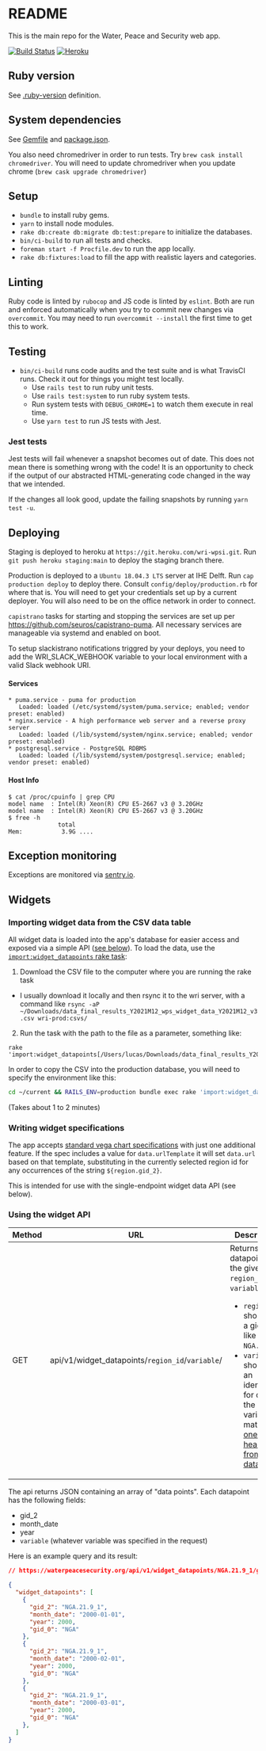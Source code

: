 # README

This is the main repo for the Water, Peace and Security web app.

[![Build Status](https://travis-ci.com/greenriver/wri-wpsi.svg?token=EQywZqAdUXLYyppSoTji&branch=production)](https://travis-ci.com/greenriver/wri-wpsi)
[![Heroku](https://img.shields.io/badge/heroku-wri--wpsi-8967B1)](https://dashboard.heroku.com/apps/wri-wpsi)

## Ruby version

See [.ruby-version](/.ruby-version) definition.

## System dependencies

See [Gemfile](/Gemfile) and [package.json](/package.json).

You also need chromedriver in order to run tests. Try `brew cask install chromedriver`.
You will need to update chromedriver when you update chrome (`brew cask upgrade chromedriver`)

## Setup

* `bundle` to install ruby gems.
* `yarn` to install node modules.
* `rake db:create db:migrate db:test:prepare` to initialize the databases.
* `bin/ci-build` to run all tests and checks.
* `foreman start -f Procfile.dev` to run the app locally.
* `rake db:fixtures:load` to fill the app with realistic layers and categories.

## Linting

Ruby code is linted by `rubocop` and JS code is linted by `eslint`. Both are run and enforced automatically when you try to commit new changes via `overcommit`. You may need to run `overcommit --install` the first time to get this to work.

## Testing

* `bin/ci-build` runs code audits and the test suite and is what TravisCI runs. Check it out for things you might test locally.
  * Use `rails test` to run ruby unit tests.
  * Use `rails test:system` to run ruby system tests.
  * Run system tests with `DEBUG_CHROME=1` to watch them execute in real time.
  * Use `yarn test` to run JS tests with Jest.

### Jest tests

Jest tests will fail whenever a snapshot becomes out of date. This does not mean there is something wrong with the code! It is an opportunity to check if the output of our abstracted HTML-generating code changed in the way that we intended.

If the changes all look good, update the failing snapshots by running `yarn test -u`.

## Deploying

Staging is deployed to heroku at `https://git.heroku.com/wri-wpsi.git`. Run `git push heroku staging:main` to deploy the staging branch there.

Production is deployed to a `Ubuntu 18.04.3 LTS` server at IHE Delft. Run `cap production deploy` to deploy there. Consult
`config/deploy/production.rb` for where that is. You will need to get your credentials set up by a current deployer.
You will also need to be on the office network in order to connect.

`capistrano` tasks for starting and stopping the services are set up per https://github.com/seuros/capistrano-puma.  All necessary services are manageable via systemd and enabled on boot.

To setup slackistrano notifications triggred by your deploys, you need to add the WRI_SLACK_WEBHOOK variable to your local environment with a valid Slack webhook URI.

#### Services

```
* puma.service - puma for production
   Loaded: loaded (/etc/systemd/system/puma.service; enabled; vendor preset: enabled)
* nginx.service - A high performance web server and a reverse proxy server
   Loaded: loaded (/lib/systemd/system/nginx.service; enabled; vendor preset: enabled)
* postgresql.service - PostgreSQL RDBMS
   Loaded: loaded (/lib/systemd/system/postgresql.service; enabled; vendor preset: enabled)
```

#### Host Info

```
$ cat /proc/cpuinfo | grep CPU
model name  : Intel(R) Xeon(R) CPU E5-2667 v3 @ 3.20GHz
model name  : Intel(R) Xeon(R) CPU E5-2667 v3 @ 3.20GHz
$ free -h
              total
Mem:           3.9G ....
```

## Exception monitoring

Exceptions are monitored via [sentry.io](https://sentry.io/organizations/green-river/issues/?project=1484102).

## Widgets

### Importing widget data from the CSV data table

All widget data is loaded into the app's database for easier access and exposed via a simple API ([see below](#using-the-widget-api)). To load the data, use the [`import:widget_datapoints` rake task](/lib/tasks/import.rake):

1. Download the CSV file to the computer where you are running the rake task

  * I usually download it locally and then rsync it to the wri server, with a command like `rsync -aP ~/Downloads/data_final_results_Y2021M12_wps_widget_data_Y2021M12_v3.csv wri-prod:csvs/`

2. Run the task with the path to the file as a parameter, something like:

```
rake 'import:widget_datapoints[/Users/lucas/Downloads/data_final_results_Y2021M12_wps_widget_data_Y2021M12_v3.csv]'
```

In order to copy the CSV into the production database, you will need to specify the environment like this:

```bash
cd ~/current && RAILS_ENV=production bundle exec rake 'import:widget_datapoints[/home/amichal/csvs/data_final_results_Y2021M12_wps_widget_data_Y2021M12_v3.csv]'
```

(Takes about 1 to 2 minutes)

### Writing widget specifications

The app accepts [standard vega chart specifications](https://vega.github.io/vega/docs/specification/) with just one additional feature. If the spec includes a value for `data.urlTemplate` it will set `data.url` based on that template, substituting in the currently selected region id for any occurrences of the string `${region.gid_2}`.

This is intended for use with the single-endpoint widget data API (see below).

### Using the widget API

| Method | URL                                                  | Description
|--------|------------------------------------------------------|------------
| GET    | api/v1/widget_datapoints/`region_id`/`variable`/     | Returns all datapoints for the given `region_id` and `variable`:<ul><li>`region_id` should be a gid_2 like `NGA.21.9_1`</li><li>`variable` should be an identifier for one of the model variables, matching [one of the headers from the data csv](/db/schema.rb#L64-L138).</li></ul>

The api returns JSON containing an array of "data points". Each datapoint has the following fields:

* gid_2
* month_date
* year
* `variable` (whatever variable was specified in the request)

Here is an example query and its result:

```JSON
// https://waterpeacesecurity.org/api/v1/widget_datapoints/NGA.21.9_1/gid_0/

{
  "widget_datapoints": [
    {
      "gid_2": "NGA.21.9_1",
      "month_date": "2000-01-01",
      "year": 2000,
      "gid_0": "NGA"
    },
    {
      "gid_2": "NGA.21.9_1",
      "month_date": "2000-02-01",
      "year": 2000,
      "gid_0": "NGA"
    },
    {
      "gid_2": "NGA.21.9_1",
      "month_date": "2000-03-01",
      "year": 2000,
      "gid_0": "NGA"
    },
  ]
}
```
